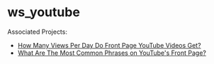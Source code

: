 # ws_youtube

Associated Projects:
- [How Many Views Per Day Do Front Page YouTube Videos Get?](https://pythonalgos.com/2021/11/08/how-many-views-per-day-do-front-page-youtube-videos-get/)
- [What Are The Most Common Phrases on YouTube's Front Page?](https://pythonalgos.com/2021/11/08/what-are-the-most-common-phrases-on-youtubes-front-page/)
